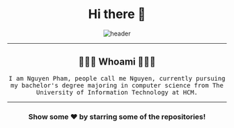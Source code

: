 <!--
### Hi there 👋
-->
<!--
**giacnguyenbmt/giacnguyenbmt** is a ✨ _special_ ✨ repository because its `README.md` (this file) appears on your GitHub profile.

Here are some ideas to get you started:

- 🔭 I’m currently working on ...
- 🌱 I’m currently learning ...
- 👯 I’m looking to collaborate on ...
- 🤔 I’m looking for help with ...
- 💬 Ask me about ...
- 📫 How to reach me: ...
- 😄 Pronouns: ...
- ⚡ Fun fact: ...
-->

<h1 align="center"> Hi there 👋</h1>
<div align="center">
  <img src="./assets/AI.gif" alt="header"/>
</div>
<hr>
<h2 align="center"> 👨🏻‍🎓 Whoami 👨🏻‍🎓</h2>
<p align="center">
  <samp>I am Nguyen Pham, people call me Nguyen, currently pursuing my bachelor's degree majoring in computer science from The University of Information Technology at HCM.
  </samp>
  <!--<br> <br>-->
</p>
<hr>
<h3 align="center">Show some ❤️ by starring some of the repositories!</h3>

